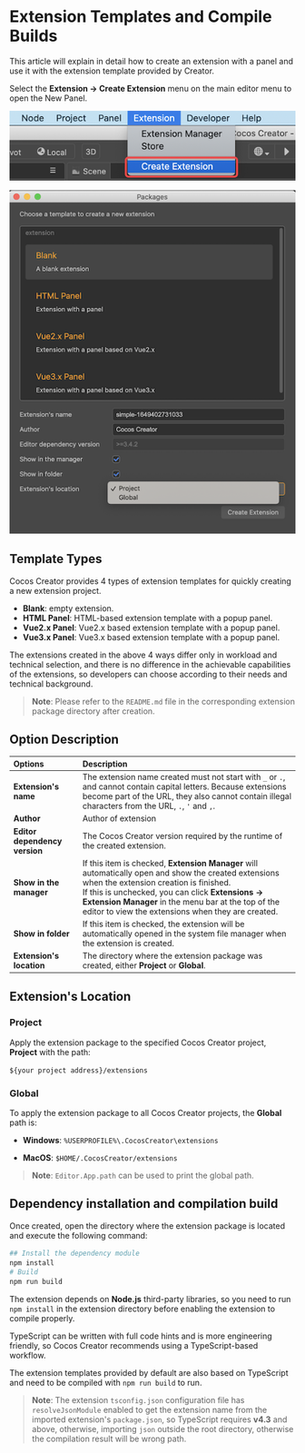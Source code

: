 # Extension Templates and Compile Builds

This article will explain in detail how to create an extension with a panel and use it with the extension template provided by Creator.

Select the **Extension -> Create Extension** menu on the main editor menu to open the New Panel.

![create-extension-menu](./image/create-extension-menu.png)

![create-extension-panel](./image/create-extension-panel.png)

## Template Types

Cocos Creator provides 4 types of extension templates for quickly creating a new extension project.
- **Blank**: empty extension.
- **HTML Panel**: HTML-based extension template with a popup panel.
- **Vue2.x Panel**: Vue2.x based extension template with a popup panel.
- **Vue3.x Panel**: Vue3.x based extension template with a popup panel.

The extensions created in the above 4 ways differ only in workload and technical selection, and there is no difference in the achievable capabilities of the extensions, so developers can choose according to their needs and technical background.

> **Note**: Please refer to the `README.md` file in the corresponding extension package directory after creation.

## Option Description

| Options | Description |
| :--- | :----- |
| **Extension's name** | The extension name created must not start with `_` or `.`, and cannot contain capital letters. Because extensions become part of the URL, they also cannot contain illegal characters from the URL, `.`, `'` and `,`. |
| **Author** | Author of extension |
| **Editor dependency version** | The Cocos Creator version required by the runtime of the created extension. |
| **Show in the manager** | If this item is checked, **Extension Manager** will automatically open and show the created extensions when the extension creation is finished. <br>If this is unchecked, you can click **Extensions -> Extension Manager** in the menu bar at the top of the editor to view the extensions when they are created.|
| **Show in folder** | If this item is checked, the extension will be automatically opened in the system file manager when the extension is created. |
| **Extension's location** | The directory where the extension package was created, either **Project** or **Global**. |

## Extension's Location

### Project

Apply the extension package to the specified Cocos Creator project, **Project** with the path:

`${your project address}/extensions`

### Global

To apply the extension package to all Cocos Creator projects, the **Global** path is:

- **Windows**: `%USERPROFILE%\.CocosCreator\extensions`

- **MacOS**: `$HOME/.CocosCreator/extensions`

> **Note**: `Editor.App.path` can be used to print the global path.

## Dependency installation and compilation build

Once created, open the directory where the extension package is located and execute the following command:

```bash
## Install the dependency module
npm install
# Build
npm run build
```

The extension depends on **Node.js** third-party libraries, so you need to run `npm install` in the extension directory before enabling the extension to compile properly.

TypeScript can be written with full code hints and is more engineering friendly, so Cocos Creator recommends using a TypeScript-based workflow.

The extension templates provided by default are also based on TypeScript and need to be compiled with `npm run build` to run.

> **Note**: The extension `tsconfig.json` configuration file has `resolveJsonModule` enabled to get the extension name from the imported extension's `package.json`, so TypeScript requires **v4.3** and above, otherwise, importing `json` outside the root directory, otherwise the compilation result will be wrong path.
